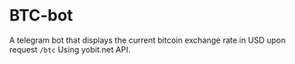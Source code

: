 # BTC-bot
A telegram bot that displays the current bitcoin exchange rate in USD upon request ```/btc```
Using yobit.net API.
